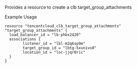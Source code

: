 Provides a resource to create a clb target_group_attachments

Example Usage

```hcl
resource "tencentcloud_clb_target_group_attachments" "target_group_attachments" {
  load_balancer_id = "lb-phbx2420"
  associations {
		listener_id = "lbl-m2q6sp9m"
		target_group_id = "lbtg-5xunivs0"
		location_id = "loc-jjqr0ric"
  }
}
```

